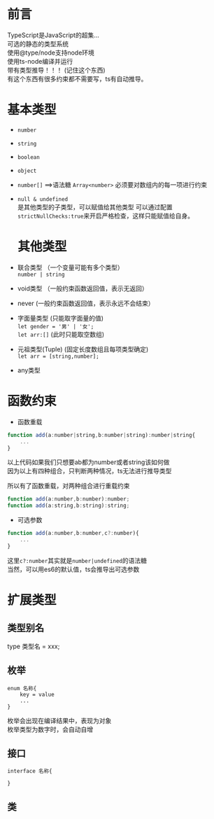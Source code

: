 # 前言

TypeScript是JavaScript的超集...  
可选的静态的类型系统  
使用@type/node支持node环境  
使用ts-node编译并运行  
带有类型推导！！！ (记住这个东西)  
有这个东西有很多约束都不需要写，ts有自动推导。

# 基本类型

- `number` 
- `string` 
- `boolean` 
- `object ` 
- `number[]` ==>语法糖   `Array<number>`
    必须要对数组内的每一项进行约束
- `null & undefined`   
  是其他类型的子类型，可以赋值给其他类型
  可以通过配置`strictNullChecks:true`来开启严格检查，这样只能赋值给自身。

  # 其他类型

- 联合类型 （一个变量可能有多个类型）   
`number | string`

- void类型  （一般约束函数返回值，表示无返回）
- never     (一般约束函数返回值，表示永远不会结束）
- 字面量类型  (只能取字面量的值)  
    `let gender = '男' | '女';`    
    `let arr:[]`  (此时只能取空数组)
- 元祖类型(Tuple)   (固定长度数组且每项类型确定)  
    `let arr = [string,number];`
- any类型
   
# 函数约束

- 函数重载
```js
function add(a:number|string,b:number|string):number|string{
    ...
}
```
以上代码如果我们只想要ab都为number或者string该如何做  
因为以上有四种组合，只判断两种情况，ts无法进行推导类型  

所以有了函数重载，对两种组合进行重载约束
```js
function add(a:number,b:number):number;
function add(a:string,b:string):string;
```

- 可选参数
```js
function add(a:number,b:number,c?:number){
    ...
}
```
这里`c?:number`其实就是`number|undefined`的语法糖  
当然，可以用es6的默认值，ts会推导出可选参数

# 扩展类型

## 类型别名
type 类型名 = xxx;
## 枚举

```
enum 名称{
    key = value
    ...
}
```
枚举会出现在编译结果中，表现为对象  
枚举类型为数字时，会自动自增

## 接口
```
interface 名称{

}
```
## 类